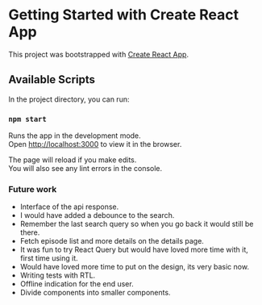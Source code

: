 # Getting Started with Create React App

This project was bootstrapped with [Create React App](https://github.com/facebook/create-react-app).

## Available Scripts

In the project directory, you can run:

### `npm start`

Runs the app in the development mode.\
Open [http://localhost:3000](http://localhost:3000) to view it in the browser.

The page will reload if you make edits.\
You will also see any lint errors in the console.

### Future work

- Interface of the api response.
- I would have added a debounce to the search. 
- Remember the last search query so when you go back it would still be there. 
- Fetch episode list and more details on the details page. 
- It was fun to try React Query but would have loved more time with it, first time using it. 
- Would have loved more time to put on the design, its very basic now. 
- Writing tests with RTL.
- Offline indication for the end user.
- Divide components into smaller components.
